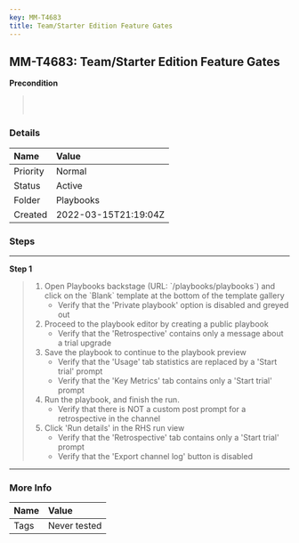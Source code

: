 ```yaml
---
key: MM-T4683
title: Team/Starter Edition Feature Gates
---
```


## MM-T4683: Team/Starter Edition Feature Gates

**Precondition**

> <article><br /><br /></article>

### Details

| Name     | Value                |
| :------- | :------------------- |
| Priority | Normal               |
| Status   | Active               |
| Folder   | Playbooks            |
| Created  | 2022-03-15T21:19:04Z |

### Steps

<hr/>

**Step 1**

> <article><ol><li>Open Playbooks backstage (URL: `/playbooks/playbooks`) and click on the `Blank` template at the bottom of the template gallery<ul><li>Verify that the 'Private playbook' option is disabled and greyed out</li></ul></li><li>Proceed to the playbook editor by creating a public playbook<ul><li>Verify that the 'Retrospective' contains only a message about a trial upgrade</li></ul></li><li>Save the playbook to continue to the playbook preview<ul><li>Verify that the 'Usage' tab statistics are replaced by a 'Start trial' prompt</li><li>Verify that the 'Key Metrics' tab contains only a 'Start trial' prompt</li></ul></li><li>Run the playbook, and finish the run.<ul><li>Verify that there is NOT a custom post prompt for a retrospective in the channel</li></ul></li><li>Click 'Run details' in the RHS run view<ul><li>Verify that the 'Retrospective' tab contains only a 'Start trial' prompt</li><li>Verify that the 'Export channel log' button is disabled</li></ul></li></ol></article>

<hr/>

### More Info

| Name | Value        |
| :--- | :----------- |
| Tags | Never tested |
